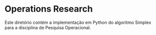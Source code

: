 # Operations Research

Este diretório contém a implementação em Python do algoritmo Simplex para a disciplina de Pesquisa Operacional.
